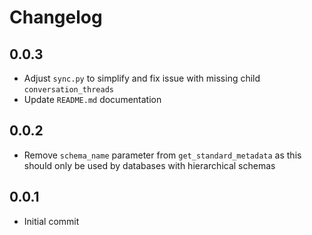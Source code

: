 # Changelog

## 0.0.3
  * Adjust `sync.py` to simplify and fix issue with missing child `conversation_threads`
  * Update `README.md` documentation

## 0.0.2
  * Remove `schema_name` parameter from `get_standard_metadata` as this should only be used by databases with hierarchical schemas

## 0.0.1
  * Initial commit
